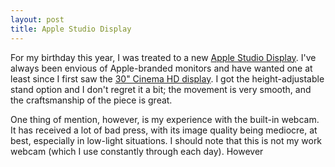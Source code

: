 ```yaml
---
layout: post
title: Apple Studio Display
---
```


For my birthday this year, I was treated to a new [Apple Studio Display](https://www.apple.com/studio-display/). I've always been envious of Apple-branded monitors and have wanted one at least since I first saw the [30" Cinema HD display](https://www.apple.com/newsroom/2004/06/28Apple-Unveils-30-Cinema-HD-Flat-Display/). I got the height-adjustable stand option and I don't regret it a bit; the movement is very smooth, and the craftsmanship of the piece is great.

One thing of mention, however, is my experience with the built-in webcam. It has received a lot of bad press, with its image quality being mediocre, at best, especially in low-light situations. I should note that this is not my work webcam (which I use constantly through each day). However